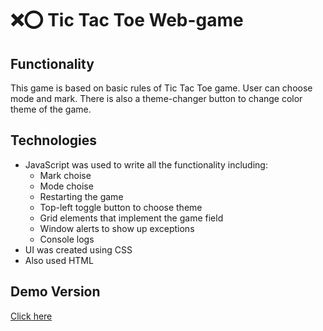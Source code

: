 # :x::o: Tic Tac Toe Web-game

## Functionality
This game is based on basic rules of Tic Tac Toe game. User can choose mode and mark. There is also a theme-changer button to change color theme of the game.

## Technologies
- JavaScript was used to write all the functionality including:
    - Mark choise
    - Mode choise
    - Restarting the game
    - Top-left toggle button to choose theme
    - Grid elements that implement the game field
    - Window alerts to show up exceptions
    - Console logs
- UI was created using CSS
- Also used HTML

## Demo Version
[Click here](https://yuliaraitsyna.github.io/tic_tac_toe/)
